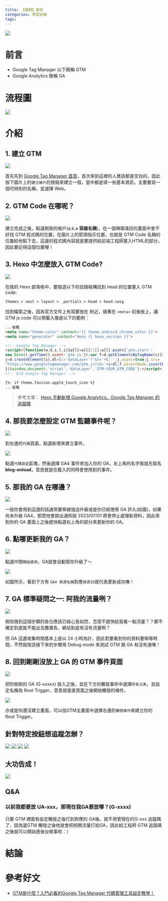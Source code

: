 ```yaml
---
title: 【標題】題目
categories: 學習紀錄
tags:
---
```



![](https://nijialin.com/images/common.jpeg)


# 前言

- Google Tag Manager 以下簡稱 GTM
- Google Analytics 簡稱 GA
<!-- more -->

# 流程圖

![](https://nijialin.com/images/2022/GTM/GTMflow.png)

# 介紹

## 1. 建立 GTM

![](https://nijialin.com/images/2022/GTM/1createGTM.png)

首先先到 [Google Tag Manager 首頁](https://tagmanager.google.com/#/home)，首次來到這裡的人應該都是空白的，因此按下圖片上的`建立帳戶`的按鈕來建立一個，當中都是填一些基本資訊，主要要寫一個可辨別的名稱，並選擇 Web。

## 2. GTM Code 在哪呢？

![](https://nijialin.com/images/2022/GTM/2GTMcode.png)

建立完成之後，點選剛剛的帳戶(a.k.a **容器名稱**)，在一個琳瑯滿目的畫面中會不好找 GTM 程式碼的位置，在圖片上的箭頭指示位置，也就是 GTM Code 名稱的位置給他點下去，這邊的程式碼內容就是要提供給前端工程師塞入HTML的部分，因此要記得這個位置喔！

## 3. Hexo 中怎麼放入 GTM Code?

![](https://nijialin.com/images/2022/GTM/3Hexo.png)

在我的 Hexo 部落格中，要按造以下的目錄結構找到 head 的位置塞入 GTM code:

```
themes > next > layout > _partials > head > head.swig
```

找到檔案之後，因為官方文件上有寫要放在 <head> 附近，接著在 `<meta>` 前後放上，讓 GTM js code 可以預載入像是以下的範例：

```html
...省略
<meta name="theme-color" content="{{ theme.android_chrome_color }}">
<meta name="generator" content="Hexo {{ hexo_version }}">

<!-- Google Tag Manager -->
<script>(function(w,d,s,l,i){w[l]=w[l]||[];w[l].push({'gtm.start':
new Date().getTime(),event:'gtm.js'});var f=d.getElementsByTagName(s)[0],
j=d.createElement(s),dl=l!='dataLayer'?'&l='+l:'';j.async=true;j.src=
'https://www.googletagmanager.com/gtm.js?id='+i+dl;f.parentNode.insertBefore(j,f);
})(window,document,'script','dataLayer','GTM-YOUR_GTM_CODE');</script>
<!-- End Google Tag Manager -->

{%- if theme.favicon.apple_touch_icon %}
...省略

```

> 參考文章： [Hexo 手動新增 Google Analytics、Google Tag Manager 的追蹤碼](https://blog.balabambe.com/2021/07/29/Hexo-%E6%89%8B%E5%8B%95%E6%96%B0%E5%A2%9E-Google-Analytics%E3%80%81Google-Tag-Manager-%E7%9A%84%E8%BF%BD%E8%B9%A4%E7%A2%BC/)

## 4. 那我要怎麼設定 GTM 監聽事件呢？
![](https://nijialin.com/images/2022/GTM/4createevent.png)

到左邊的`代碼`頁面，點選新增來建立事件。

![](https://nijialin.com/images/2022/GTM/5addGAcode.png)

點選`代碼設定`區塊，然後選擇 GA4 事件來加入你的 GA，左上角的名字我就先取名 **blog-onload**，意思就是在載入的同時會使用到的事件。

## 5. 那我的 GA 在哪邊？

![](https://nijialin.com/images/2022/GTM/6updatetoGA4.png)

一般你會用到這邊的話通常要嘛被強迫升級或是你已經使用 GA 許久(如圖)，如果尚未升級 GA4，那麼他會跳出通知說 2023/07/01 將會停止處理新資料，因此來到你的 GA 畫面上之後趕快點選右上角的部分來更新你的 GA。

## 6. 點哪更新我的 GA？
![](https://nijialin.com/images/2022/GTM/7UpdateGA4.png)

點選中間`開始使用`，GA就會自動幫你升級了～

![](https://nijialin.com/images/2022/GTM/8completeupdateGA4.png)

如圖所示，看到下方有 `GA4 資源名稱`對應`資源ID`就代表更新成功嚕！

## 7. GA 標準疑問之一: 阿我的流量咧？

![](https://nijialin.com/images/2022/GTM/9wait24h.png)

相信做到這個步驟的各位應該已經心急如焚，怎麼不趕快給我看一點流量？？都不確定到底能不能出去撒廣告、網站到底有沒有流量啊？

但 GA 這邊收集時間基本上是以 24 小時為計，因此若要看到你的資料要嘛等時間，不然就按造接下來的步驟用 Debug mode 來測試 GTM 跟 GA 有沒有通嚕！

## 8. 回到剛剛沒放上 GA 的 GTM 事件頁面

![](https://nijialin.com/images/2022/GTM/10addonloadeventwithRoottrigger.png)

把你剛剛的 GA (G-xxxxx) 放入之後，並在下方的觸發事件中選擇`所有元素`，並設定名稱為 Root Trigger，意思就是進頁面之後開始觸發的條件。

![](https://nijialin.com/images/2022/GTM/11whereisroottrigger.png)

亦或是你還沒建立畫面，可以找GTM主畫面中選擇左邊的`觸發條件`來建立你的 Root Trigger。
## 針對特定按鈕想追蹤怎辦？
![](https://nijialin.com/images/2022/GTM/121findclass.png)
![](https://nijialin.com/images/2022/GTM/122addevent.png)
![](https://nijialin.com/images/2022/GTM/123addclassevent.png)
![](https://nijialin.com/images/2022/GTM/124addnewtriggerevent.png)

## 大功告成！
![](https://nijialin.com/images/2022/GTM/125done.png)

## Q&A

### 以前我都要放 UA-xxx，那現在我GA要放哪？(G-xxxx)

只要 GTM 裡面有設定觸發之後打到對應的 GA後，就不用管現在的G-xxx 追蹤碼了，因為當GTM 觸發之後他就會把相關流量打給GA，因此給工程師 GTM 追蹤碼之後就可以開始進後台做事啦：）
# 結論

# 參考好文

- [GTM是什麼？入門必看的Google Tag Manager 代碼管理工具設定教學！](https://doordata.tw/blog/gtm-tutorial-for-beginner)
